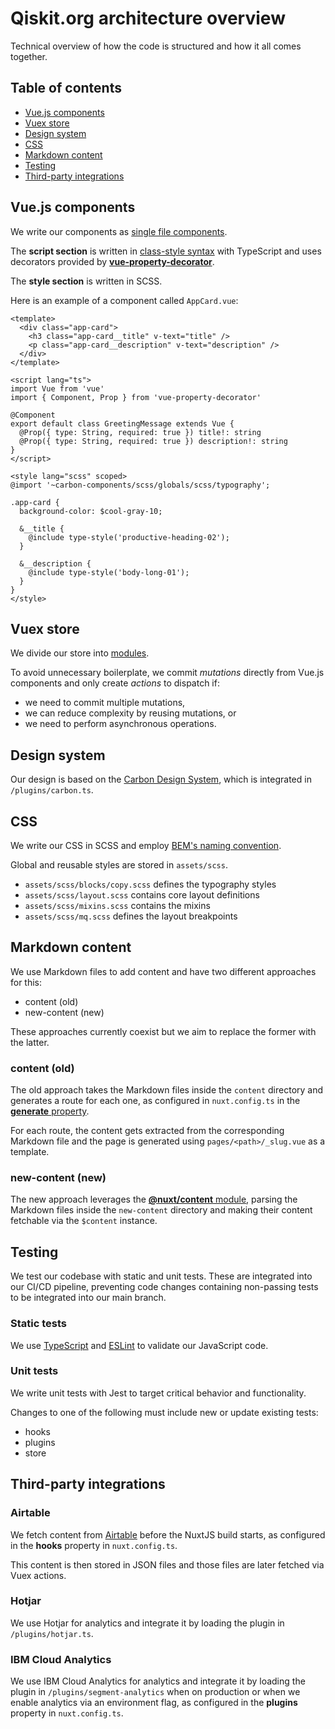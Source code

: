 # Qiskit.org architecture overview

Technical overview of how the code is structured and how it all comes together.

## Table of contents

- [Vue.js components](#vuejs-components)
- [Vuex store](#vuex-store)
- [Design system](#design-system)
- [CSS](#css)
- [Markdown content](#markdown-content)
- [Testing](#testing)
- [Third-party integrations](#third-party-integrations)

## Vue.js components

We write our components as [single file components](https://vuejs.org/v2/guide/single-file-components.html).

The **script section** is written in [class-style syntax](https://class-component.vuejs.org/) with TypeScript and uses decorators provided by [**vue-property-decorator**](https://github.com/kaorun343/vue-property-decorator).

The **style section** is written in SCSS.

Here is an example of a component called `AppCard.vue`:

```vue
<template>
  <div class="app-card">
    <h3 class="app-card__title" v-text="title" />
    <p class="app-card__description" v-text="description" />
  </div>
</template>

<script lang="ts">
import Vue from 'vue'
import { Component, Prop } from 'vue-property-decorator'

@Component
export default class GreetingMessage extends Vue {
  @Prop({ type: String, required: true }) title!: string
  @Prop({ type: String, required: true }) description!: string
}
</script>

<style lang="scss" scoped>
@import '~carbon-components/scss/globals/scss/typography';

.app-card {
  background-color: $cool-gray-10;

  &__title {
    @include type-style('productive-heading-02');
  }

  &__description {
    @include type-style('body-long-01');
  }
}
</style>
```

## Vuex store

We divide our store into [modules](https://vuex.vuejs.org/guide/modules.html).

To avoid unnecessary boilerplate, we commit _mutations_ directly from Vue.js components and only create _actions_ to dispatch if:

- we need to commit multiple mutations,
- we can reduce complexity by reusing mutations, or
- we need to perform asynchronous operations.

## Design system

Our design is based on the [Carbon Design System](https://www.carbondesignsystem.com/), which is integrated in `/plugins/carbon.ts`.

## CSS

We write our CSS in SCSS and employ [BEM's naming convention](https://getbem.com/).

Global and reusable styles are stored in `assets/scss`.

- `assets/scss/blocks/copy.scss` defines the typography styles
- `assets/scss/layout.scss` contains core layout definitions
- `assets/scss/mixins.scss` contains the mixins
- `assets/scss/mq.scss` defines the layout breakpoints

## Markdown content

We use Markdown files to add content and have two different approaches for this:

- content (old)
- new-content (new)

These approaches currently coexist but we aim to replace the former with the latter.

### content (old)

The old approach takes the Markdown files inside the `content` directory and generates a route for each one, as configured in `nuxt.config.ts` in the [**generate** property](https://nuxtjs.org/docs/2.x/configuration-glossary/configuration-generate/#routes).

For each route, the content gets extracted from the corresponding Markdown file and the page is generated using `pages/<path>/_slug.vue` as a template.

### new-content (new)

The new approach leverages the [**@nuxt/content** module](https://content.nuxtjs.org/), parsing the Markdown files inside the `new-content` directory and making their content fetchable via the `$content` instance.

## Testing

We test our codebase with static and unit tests. These are integrated into our CI/CD pipeline, preventing code changes containing non-passing tests to be integrated into our main branch.

### Static tests

We use [TypeScript](https://www.typescriptlang.org/) and [ESLint](https://eslint.org/) to validate our JavaScript code.

### Unit tests

We write unit tests with Jest to target critical behavior and functionality.

Changes to one of the following must include new or update existing tests:

- hooks
- plugins
- store

## Third-party integrations

### Airtable

We fetch content from [Airtable](https://airtable.com/) before the NuxtJS build starts, as configured in the **hooks** property in `nuxt.config.ts`.

This content is then stored in JSON files and those files are later fetched via Vuex actions.

### Hotjar

We use Hotjar for analytics and integrate it by loading the plugin in `/plugins/hotjar.ts`.

### IBM Cloud Analytics

We use IBM Cloud Analytics for analytics and integrate it by loading the plugin in `/plugins/segment-analytics` when on production or when we enable analytics via an environment flag, as configured in the **plugins** property in `nuxt.config.ts`.
